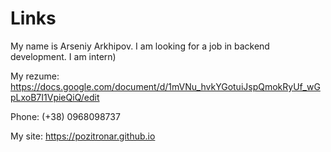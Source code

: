 # Links
My name is Arseniy Arkhipov.
I am looking for a job in backend development.
I am intern)
   
My rezume: https://docs.google.com/document/d/1mVNu_hvkYGotuiJspQmokRyUf_wGpLxoB7I1VpieQiQ/edit 

Phone: (+38) 0968098737 

My site: https://pozitronar.github.io
